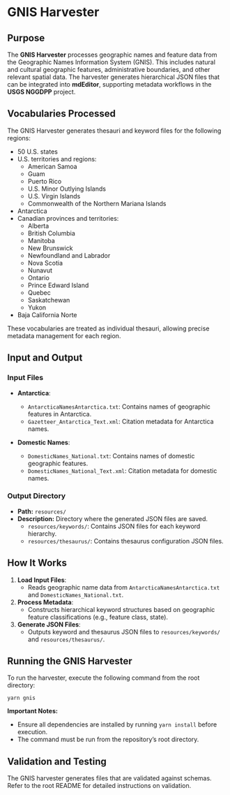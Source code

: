 # GNIS Harvester

## Purpose

The **GNIS Harvester** processes geographic names and feature data from the Geographic Names Information System (GNIS). This includes natural and cultural geographic features, administrative boundaries, and other relevant spatial data. The harvester generates hierarchical JSON files that can be integrated into **mdEditor**, supporting metadata workflows in the **USGS NGGDPP** project.

## Vocabularies Processed

The GNIS Harvester generates thesauri and keyword files for the following regions:

- 50 U.S. states
- U.S. territories and regions:
  - American Samoa
  - Guam
  - Puerto Rico
  - U.S. Minor Outlying Islands
  - U.S. Virgin Islands
  - Commonwealth of the Northern Mariana Islands
- Antarctica
- Canadian provinces and territories:
  - Alberta
  - British Columbia
  - Manitoba
  - New Brunswick
  - Newfoundland and Labrador
  - Nova Scotia
  - Nunavut
  - Ontario
  - Prince Edward Island
  - Quebec
  - Saskatchewan
  - Yukon
- Baja California Norte

These vocabularies are treated as individual thesauri, allowing precise metadata management for each region.

## Input and Output

### Input Files

- **Antarctica**:

  - `AntarcticaNamesAntarctica.txt`: Contains names of geographic features in Antarctica.
  - `Gazetteer_Antarctica_Text.xml`: Citation metadata for Antarctica names.

- **Domestic Names**:
  - `DomesticNames_National.txt`: Contains names of domestic geographic features.
  - `DomesticNames_National_Text.xml`: Citation metadata for domestic names.

### Output Directory

- **Path:** `resources/`
- **Description:** Directory where the generated JSON files are saved.
  - `resources/keywords/`: Contains JSON files for each keyword hierarchy.
  - `resources/thesaurus/`: Contains thesaurus configuration JSON files.

## How It Works

1. **Load Input Files**:
   - Reads geographic name data from `AntarcticaNamesAntarctica.txt` and `DomesticNames_National.txt`.
2. **Process Metadata**:
   - Constructs hierarchical keyword structures based on geographic feature classifications (e.g., feature class, state).
3. **Generate JSON Files**:
   - Outputs keyword and thesaurus JSON files to `resources/keywords/` and `resources/thesaurus/`.

## Running the GNIS Harvester

To run the harvester, execute the following command from the root directory:

`yarn gnis`

**Important Notes:**

- Ensure all dependencies are installed by running `yarn install` before execution.
- The command must be run from the repository’s root directory.

## Validation and Testing

The GNIS harvester generates files that are validated against schemas. Refer to the root README for detailed instructions on validation.

